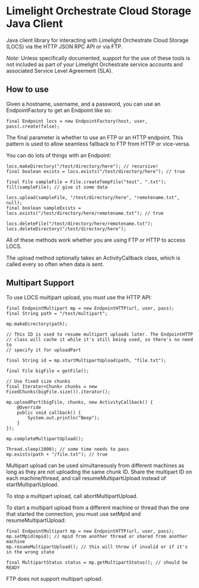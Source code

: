 Limelight Orchestrate Cloud Storage Java Client
======================

Java client library for interacting with Limelight Orchestrate Cloud Storage (LOCS) via the HTTP JSON RPC API or via FTP.

*Note*: Unless specifically documented, support for the use of these tools is not included as part of your Limelight Orchestrate service accounts and associated Service Level Agreement (SLA).

How to use
----------

Given a hostname, username, and a password, you can use an EndpointFactory to get an Endpoint like so:

    final Endpoint locs = new EndpointFactory(host, user, pass).create(false);

The final parameter is whether to use an FTP or an HTTP endpoint. This pattern is used to allow seamless fallback to FTP from HTTP or vice-versa.

You can do lots of things with an Endpoint:

    locs.makeDirectory("/test/directory/here"); // recursive!
    final boolean exists = locs.exists("/test/directory/here"); // true

    final File sampleFile = File.createTempFile("test", ".txt");
    fill(sampleFile); // give it some data

    locs.upload(sampleFile, "/test/directory/here", "remotename.txt", null);
    final boolean sampleExists = locs.exists("/test/directory/here/remotename.txt"); // true

    locs.deleteFile("/test/directory/here/remotename.txt");
    locs.deleteDirectory("/test/directory/here");

All of these methods work whether you are using FTP or HTTP to access LOCS.

The upload method optionally takes an ActivityCallback class, which is called every so often when data is sent.

Multipart Support
-----------------

To use LOCS multipart upload, you must use the HTTP API:

    final EndpointMultipart mp = new EndpointHTTP(url, user, pass);
    final String path = "/test/multipart";

    mp.makeDirectory(path);

    // This ID is used to resume multipart uploads later. The EndpointHTTP
    // class will cache it while it's still being used, so there's no need to
    // specify it for uploadPart

    final String id = mp.startMultipartUpload(path, "file.txt");

    final File bigFile = getFile();

    // Use fixed size chunks
    final Iterator<Chunk> chunks = new FixedChunks(bigFile.size()).iterator();

    mp.uploadPart(bigFile, chunks, new ActivityCallback() {
        @Override
        public void callback() {
            System.out.println("Beep");
        }
    });

    mp.completeMultipartUpload();

    Thread.sleep(1000); // some time needs to pass
    mp.exists(path + "/file.txt"); // true

Multipart upload can be used simultaneously from different machines as long as they are not uploading the same chunk ID. Share the multipart ID on each machine/thread, and call resumeMultipartUpload instead of startMultipartUpload.

To stop a multipart upload, call abortMultipartUpload.

To start a multipart upload from a different machine or thread than the one that started the connection, you must use setMpid and resumeMultipartUpload:

    final EndpointMultipart mp = new EndpointHTTP(url, user, pass);
    mp.setMpid(mpid); // mpid from another thread or shared from another machine
    mp.resumeMultipartUpload(); // this will throw if invalid or if it's in the wrong state

    final MultipartStatus status = mp.getMultipartStatus(); // should be READY

FTP does not support multipart upload.

